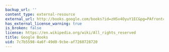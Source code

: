 ```yaml
---
backup_url: ''
content_type: external-resource
external_url: http://books.google.com/books?id=zHSv4OyuY1EC&pg=PAfrontcover#v=onepage
has_external_license_warning: true
is_broken: false
license: https://en.wikipedia.org/wiki/All_rights_reserved
title: Google Books
uid: 7c7b5598-4a6f-49d0-9cbe-af7260728720
---
```

